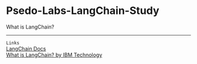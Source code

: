 # Psedo-Labs-LangChain-Study

What is LangChain?

---

```Links```
\
[LangChain Docs](https://python.langchain.com/docs/get_started/introduction)\
[What is LangChain? by IBM Technology](https://www.youtube.com/watch?v=1bUy-1hGZpI)
